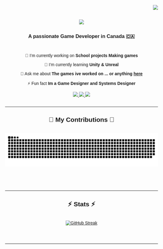
<img align="right" src="https://visitor-badge.laobi.icu/badge?page_id=Electromos26.Electromos26" />

<h1 align="center">
    <img src="https://readme-typing-svg.herokuapp.com/?font=Bubblegum Sans&size=35&center=true&vCenter=true&width=500&height=70&duration=4000&lines=Hi+There!+👋;+I'm+Musse+Hidru!;+Checkout+my+projects" />
</h1>

<style>
  body 
  {
    font-family: 'Bubblegum Sans', cursive, sans-serif;
  }
</style>

<h3 align="center">A passionate Game Developer in Canada 🇨🇦</h3>

<br/>

<div align="center">

🔭 I’m currently working on **School projects Making games**

🌱 I’m currently learning **Unity & Unreal**

💬 Ask me about **The games ive worked on ... or anything [here](https://electromos26.itch.io/)**

⚡ Fun fact **Im a Game Designer and Systems Designer**

 </div>

<div align="center"> 
  <a href="mailto:musse.hidru@gmail.com">
    <img src="https://img.shields.io/badge/Gmail-333333?style=for-the-badge&logo=gmail&logoColor=blue" />
  </a>
  <a href="https://www.linkedin.com/in/musse-hidru/">
    <img src="https://img.shields.io/badge/LinkedIn-0077B5?style=for-the-badge&logo=linkedin&logoColor=white" />
</a>
<a href="https://electromos26.itch.io/">
    <img src="https://img.shields.io/badge/Itch.io-FA5C5C?style=for-the-badge&logo=itchdotio&logoColor=white" />
</a>
</div>
<br/>
<hr/>

<div align="center">
  <h2> 🐍 My Contributions 🐍</h2>
  <br>
  <img alt="snake eating my contributions" src="https://raw.githubusercontent.com/salesp07/salesp07/output/github-contribution-grid-snake.svg" />

<br/><br/><br/>
</div>

<hr/>

<h2 align="center">⚡ Stats ⚡</h2>
<br>
<div align=center>
<a href="https://git.io/streak-stats"><img src="https://streak-stats.demolab.com?user=Electromos26&theme=merko&border_radius=5&card_width=500" alt="GitHub Streak" /></a>
<!--
<p> <img alt="Stats" src="https://github-readme-stats.vercel.app/api?username=Electromos26&count_private=true&show_icons=true&show_icons=true&theme=dracula" /> </p>
<p> <img alt="Languages" src="https://github-readme-stats.vercel.app/api/top-langs/?username=Electromos26&layout=compact&langs_count=10&show_icons=true&theme=dracula" /> </p>
-->
</div>

<br/><br/>


<hr/>
<!--
**Electromos26/Electromos26** is a ✨ _special_ ✨ repository because its `README.md` (this file) appears on your GitHub profile.

Here are some ideas to get you started:

- 🔭 I’m currently working on ...
- 🌱 I’m currently learning ...
- 👯 I’m looking to collaborate on ...
- 🤔 I’m looking for help with ...
- 💬 Ask me about ...
- 📫 How to reach me: ...
- 😄 Pronouns: ...
- ⚡ Fun fact: ...
-->
